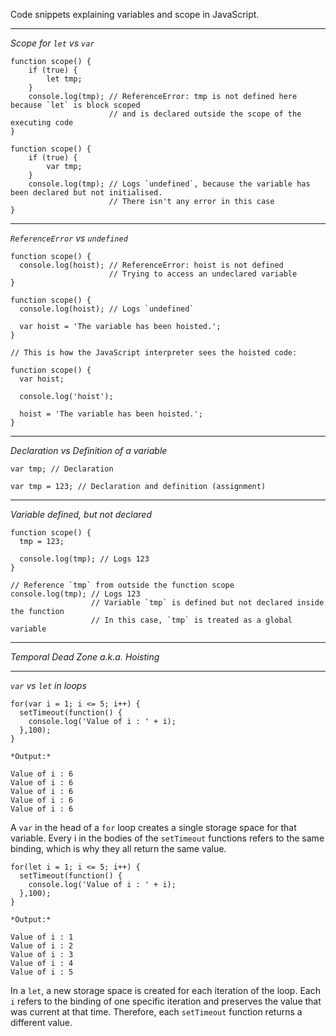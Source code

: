 Code snippets explaining variables and scope in JavaScript.

------

*Scope for `let` vs `var`*

```
function scope() {
    if (true) {
        let tmp;
    }
    console.log(tmp); // ReferenceError: tmp is not defined here because `let` is block scoped
                      // and is declared outside the scope of the executing code 
}
```

```
function scope() {
    if (true) {
        var tmp;
    }
    console.log(tmp); // Logs `undefined`, because the variable has been declared but not initialised.
                      // There isn't any error in this case
}
```

--------

*`ReferenceError` vs `undefined`*

```
function scope() {
  console.log(hoist); // ReferenceError: hoist is not defined
                      // Trying to access an undeclared variable
}
```


```
function scope() {
  console.log(hoist); // Logs `undefined`

  var hoist = 'The variable has been hoisted.';
}
```

```
// This is how the JavaScript interpreter sees the hoisted code:

function scope() {
  var hoist;
  
  console.log('hoist');
  
  hoist = 'The variable has been hoisted.';
}
```

------

*Declaration vs Definition of a variable*

```
var tmp; // Declaration

var tmp = 123; // Declaration and definition (assignment)
```
--------

*Variable defined, but not declared*

```
function scope() {
  tmp = 123;
  
  console.log(tmp); // Logs 123
}

// Reference `tmp` from outside the function scope
console.log(tmp); // Logs 123
                  // Variable `tmp` is defined but not declared inside the function
                  // In this case, `tmp` is treated as a global variable
```

--------

*Temporal Dead Zone a.k.a. Hoisting*

--------

*`var` vs `let` in loops*

```
for(var i = 1; i <= 5; i++) {
  setTimeout(function() {
    console.log('Value of i : ' + i);
  },100);
}

*Output:*

Value of i : 6
Value of i : 6
Value of i : 6
Value of i : 6
Value of i : 6
```
A `var` in the head of a `for` loop creates a single storage space for that variable.
Every i in the bodies of the `setTimeout` functions refers to the same binding, which is why they all return the same value.

```
for(let i = 1; i <= 5; i++) {
  setTimeout(function() {
    console.log('Value of i : ' + i);
  },100);
}

*Output:*

Value of i : 1
Value of i : 2
Value of i : 3
Value of i : 4
Value of i : 5
```
In a `let`, a new storage space is created for each iteration of the loop.
Each `i` refers to the binding of one specific iteration and preserves the value that was current at that time.
Therefore, each `setTimeout` function returns a different value.





